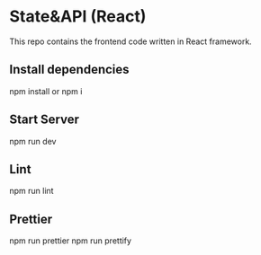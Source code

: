 # State&API (React)

This repo contains the frontend code written in React framework.

## Install dependencies

npm install or npm i

## Start Server

npm run dev

## Lint

npm run lint

## Prettier

npm run prettier
npm run prettify
